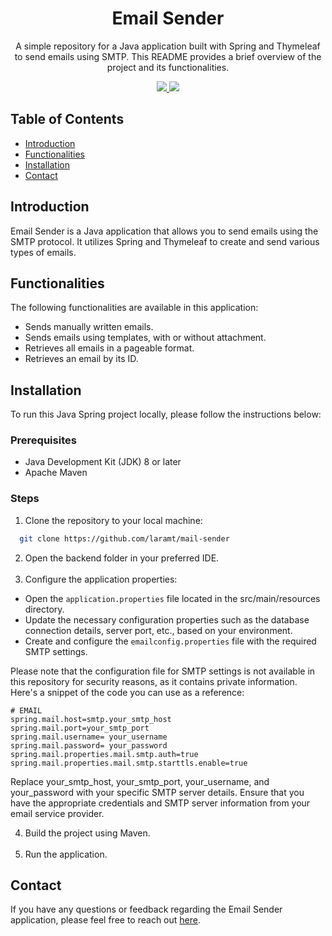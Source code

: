 <h1 align="center">Email Sender</h1>
<p align="center">A simple repository for a Java application built with Spring and Thymeleaf to send emails using SMTP. This README provides a brief overview of the project and its functionalities.
</p>
<p align="center">
  <a href="https://www.java.com">
    <img src="https://img.shields.io/badge/Java-17-yellow.svg">
  </a>
  <a href="https://spring.io/">
    <img src="https://img.shields.io/badge/Spring-3.0.7-green.svg">
  </a>
</p>


## Table of Contents

- [Introduction](#introduction)
- [Functionalities](#functionalities)
- [Installation](#installation)
- [Contact](#contact)

## Introduction

Email Sender is a Java application that allows you to send emails using the SMTP protocol. It utilizes Spring and Thymeleaf to create and send various types of emails.

## Functionalities

The following functionalities are available in this application:

-  Sends manually written emails.
-  Sends emails using templates, with or without attachment.
-  Retrieves all emails in a pageable format.
-  Retrieves an email by its ID.

## Installation

To run this Java Spring project locally, please follow the instructions below:

### Prerequisites

- Java Development Kit (JDK) 8 or later
- Apache Maven

### Steps

1. Clone the repository to your local machine:

```bash
  git clone https://github.com/laramt/mail-sender
  ````
2. Open the backend folder in your preferred IDE.
<br></br>
4. Configure the application properties:

  - Open the `application.properties` file located in the src/main/resources directory.
  - Update the necessary configuration properties such as the database connection details, server port, etc., based on your environment.
  - Create and configure the `emailconfig.properties` file with the required SMTP settings.


Please note that the configuration file for SMTP settings is not available in this repository for security reasons, as it contains private information.
Here's a snippet of the code you can use as a reference:


```` properties
# EMAIL
spring.mail.host=smtp.your_smtp_host
spring.mail.port=your_smtp_port
spring.mail.username= your_username
spring.mail.password= your_password
spring.mail.properties.mail.smtp.auth=true
spring.mail.properties.mail.smtp.starttls.enable=true

````

Replace your_smtp_host, your_smtp_port, your_username, and your_password with your specific SMTP server details. Ensure that you have the appropriate credentials and SMTP server information from your email service provider.

4. Build the project using Maven.
<br></br>
5. Run the application.


## Contact

If you have any questions or feedback regarding the Email Sender application, please feel free to reach out [here](mailto:your_email@example.com).

